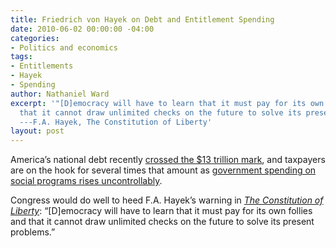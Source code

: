 ```yaml
---
title: Friedrich von Hayek on Debt and Entitlement Spending
date: 2010-06-02 00:00:00 -04:00
categories:
- Politics and economics
tags:
- Entitlements
- Hayek
- Spending
author: Nathaniel Ward
excerpt: '"[D]emocracy will have to learn that it must pay for its own follies and
  that it cannot draw unlimited checks on the future to solve its present problems."
  ---F.A. Hayek, The Constitution of Liberty'
layout: post
---
```


America’s national debt recently [crossed the $13 trillion mark][1], and taxpayers are on the hook for several times that amount as [government spending on social programs rises uncontrollably][2].

Congress would do well to heed F.A. Hayek’s warning in [*The Constitution of Liberty*][3]: “[D]emocracy will have to learn that it must pay for its own follies and that it cannot draw unlimited checks on the future to solve its present problems.”

 [1]: http://www.foxnews.com/us/2010/05/26/national-debt-clock-tracking-red/
 [2]: http://www.heritage.org/budgetchartbook/national-debt-skyrocket
 [3]: http://www.amazon.com/exec/obidos/ASIN/0226320847/nathward-20